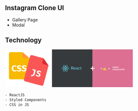 ## Instagram Clone UI
- Gallery Page
- Modal



## Technology

<img src="./public/assets/img1.png"  style="width: 30%;"/>
<img src="./public/assets/img.png"  style="width: 53%;"/>




    - ReactJS
    - Styled Components
    - CSS in JS